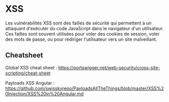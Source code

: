 # XSS

Les vulnérabilités XSS sont des failles de sécurité qui permettent à un attaquant d'exécuter du code JavaScript dans le navigateur d'un utilisateur. Ces failles sont souvent utilisées pour voler des cookies de session, voler des mots de passe, ou pour rediriger l'utilisateur vers un site malveillant.

## Cheatsheet

Global XSS cheat sheet : https://portswigger.net/web-security/cross-site-scripting/cheat-sheet

Payloads XSS Angular : https://github.com/swisskyrepo/PayloadsAllTheThings/blob/master/XSS%20Injection/XSS%20in%20Angular.md